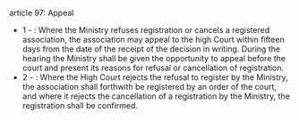article 97: Appeal

<ul>
			<li>1 - : Where the Ministry refuses registration or cancels a registered association, the association may appeal to the high Court within fifteen days from the date of the receipt of the decision in writing. During the hearing the Ministry shall be given the opportunity to appeal before the court and present its reasons for refusal or cancellation of registration.<ul>
			</ul></li>			<li>2 - : Where the High Court rejects the refusal to register by the Ministry, the association shall forthwith be registered by an order of the court, and where it rejects the cancellation of a registration by the Ministry, the registration shall be confirmed.<ul>
			</ul></li></ul>